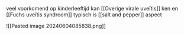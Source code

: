 veel voorkomend op kinderleeftijd
kan [[Overige virale uveïtis]] ken en [[Fuchs uveïtis syndroom]]
typisch is [[salt and pepper]] aspect

![[Pasted image 20240604085838.png]]